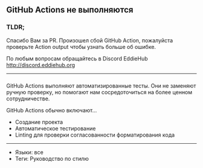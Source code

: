 ## GitHub Actions не выполняются

### TLDR;

Спасибо Вам за PR. Произошел сбой GitHub Action, пожалуйста проверьте Action output чтобы узнать больше об ошибке.

По любым вопросам обращайтесь в Discord EddieHub http://discord.eddiehub.org

---

### 

GitHub Actions выполняют автоматизированные тесты. Они не заменяют ручную проверку, но помогают нам сосредоточиться на более ценном сотрудничестве.

GitHub Actions обычно включают...
- Создание проекта
- Автоматическое тестирование
- Linting для проверки согласованности форматирования кода

---

- Языки: все
- Теги: Руководство по стилю
